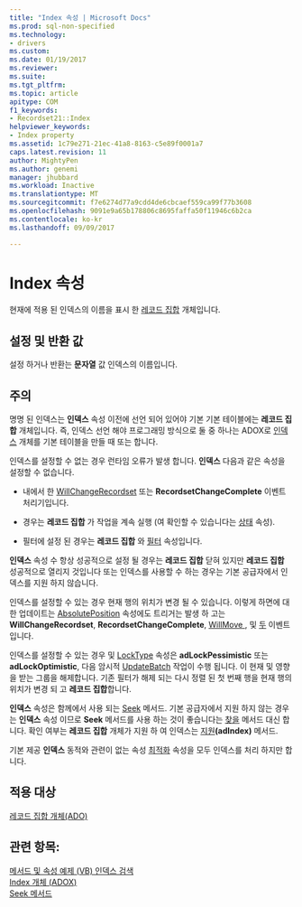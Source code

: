 ```yaml
---
title: "Index 속성 | Microsoft Docs"
ms.prod: sql-non-specified
ms.technology:
- drivers
ms.custom: 
ms.date: 01/19/2017
ms.reviewer: 
ms.suite: 
ms.tgt_pltfrm: 
ms.topic: article
apitype: COM
f1_keywords:
- Recordset21::Index
helpviewer_keywords:
- Index property
ms.assetid: 1c79e271-21ec-41a8-8163-c5e89f0001a7
caps.latest.revision: 11
author: MightyPen
ms.author: genemi
manager: jhubbard
ms.workload: Inactive
ms.translationtype: MT
ms.sourcegitcommit: f7e6274d77a9cdd4de6cbcaef559ca99f77b3608
ms.openlocfilehash: 9091e9a65b178806c8695faffa50f11946c6b2ca
ms.contentlocale: ko-kr
ms.lasthandoff: 09/09/2017

---
```

# <a name="index-property"></a>Index 속성
현재에 적용 된 인덱스의 이름을 표시 한 [레코드 집합](../../../ado/reference/ado-api/recordset-object-ado.md) 개체입니다.  
  
## <a name="settings-and-return-values"></a>설정 및 반환 값  
 설정 하거나 반환는 **문자열** 값 인덱스의 이름입니다.  
  
## <a name="remarks"></a>주의  
 명명 된 인덱스는 **인덱스** 속성 이전에 선언 되어 있어야 기본 기본 테이블에는 **레코드 집합** 개체입니다. 즉, 인덱스 선언 해야 프로그래밍 방식으로 둘 중 하나는 ADOX로 [인덱스](../../../ado/reference/adox-api/index-object-adox.md) 개체를 기본 테이블을 만들 때 또는 합니다.  
  
 인덱스를 설정할 수 없는 경우 런타임 오류가 발생 합니다. **인덱스** 다음과 같은 속성을 설정할 수 없습니다.  
  
-   내에서 한 [WillChangeRecordset](../../../ado/reference/ado-api/willchangerecordset-and-recordsetchangecomplete-events-ado.md) 또는 **RecordsetChangeComplete** 이벤트 처리기입니다.  
  
-   경우는 **레코드 집합** 가 작업을 계속 실행 (여 확인할 수 있습니다는 [상태](../../../ado/reference/ado-api/state-property-ado.md) 속성).  
  
-   필터에 설정 된 경우는 **레코드 집합** 와 [필터](../../../ado/reference/ado-api/filter-property.md) 속성입니다.  
  
 **인덱스** 속성 수 항상 성공적으로 설정 될 경우는 **레코드 집합** 닫혀 있지만 **레코드 집합** 성공적으로 열리지 것입니다 또는 인덱스를 사용할 수 하는 경우는 기본 공급자에서 인덱스를 지원 하지 않습니다.  
  
 인덱스를 설정할 수 있는 경우 현재 행의 위치가 변경 될 수 있습니다. 이렇게 하면에 대 한 업데이트는 [AbsolutePosition](../../../ado/reference/ado-api/absoluteposition-property-ado.md) 속성에도 트리거는 발생 하 고는 **WillChangeRecordset**, **RecordsetChangeComplete**, [WillMove ](../../../ado/reference/ado-api/willmove-and-movecomplete-events-ado.md), 및 [두](../../../ado/reference/ado-api/willmove-and-movecomplete-events-ado.md) 이벤트입니다.  
  
 인덱스를 설정할 수 있는 경우 및 [LockType](../../../ado/reference/ado-api/locktype-property-ado.md) 속성은 **adLockPessimistic** 또는 **adLockOptimistic**, 다음 암시적 [UpdateBatch](../../../ado/reference/ado-api/updatebatch-method.md) 작업이 수행 됩니다. 이 현재 및 영향을 받는 그룹을 해제합니다. 기존 필터가 해제 되는 다시 정렬 된 첫 번째 행을 현재 행의 위치가 변경 되 고 **레코드 집합**합니다.  
  
 **인덱스** 속성은 함께에서 사용 되는 [Seek](../../../ado/reference/ado-api/seek-method.md) 메서드. 기본 공급자에서 지원 하지 않는 경우는 **인덱스** 속성 이므로 **Seek** 메서드를 사용 하는 것이 좋습니다는 [찾을](../../../ado/reference/ado-api/find-method-ado.md) 메서드 대신 합니다. 확인 여부는 **레코드 집합** 개체가 지원 하 여 인덱스는 [지원](../../../ado/reference/ado-api/supports-method.md)**(adIndex)** 메서드.  
  
 기본 제공 **인덱스** 동적와 관련이 없는 속성 [최적화](../../../ado/reference/ado-api/optimize-property-dynamic-ado.md) 속성을 모두 인덱스를 처리 하지만 합니다.  
  
## <a name="applies-to"></a>적용 대상  
 [레코드 집합 개체(ADO)](../../../ado/reference/ado-api/recordset-object-ado.md)  
  
## <a name="see-also"></a>관련 항목:  
 [메서드 및 속성 예제 (VB) 인덱스 검색](../../../ado/reference/ado-api/seek-method-and-index-property-example-vb.md)   
 [Index 개체 (ADOX)](../../../ado/reference/adox-api/index-object-adox.md)   
 [Seek 메서드](../../../ado/reference/ado-api/seek-method.md)

